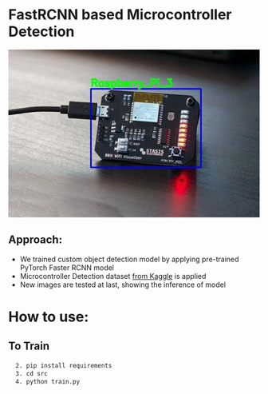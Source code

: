 # FastRCNN based Microcontroller Detection
![](https://github.com/Shahrullo/FastRCNN_based_Microcontroller_Detection/blob/main/test_predictions/4.jpg)

## Approach:
  * We trained custom object detection model by applying pre-trained PyTorch Faster RCNN model
  * Microcontroller Detection dataset [from Kaggle](https://www.kaggle.com/tannergi/microcontroller-detection) is applied 
  * New images are tested at last, showing the inference of model

# How to use:
## To Train
```  1. Dowload or clone the repo
  2. pip install requirements
  3. cd src
  4. python train.py
```
